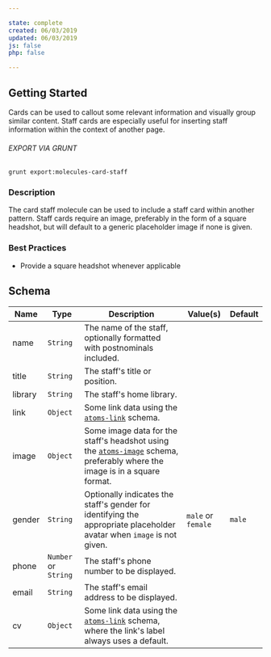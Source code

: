 ```yaml
---

state: complete
created: 06/03/2019
updated: 06/03/2019
js: false
php: false

---
```


## Getting Started

Cards can be used to callout some relevant information and visually group similar content. Staff cards are especially useful for inserting staff information within the context of another page.

###### EXPORT VIA GRUNT

```
grunt export:molecules-card-staff
```


### Description

The card staff molecule can be used to include a staff card within another pattern. Staff cards require an image, preferably in the form of a square headshot, but will default to a generic placeholder image if none is given.


### Best Practices

- Provide a square headshot whenever applicable


## Schema

| Name      | Type      | Description                                                                                               | Value(s)          |Default|
|-----------|-----------|-----------------------------------------------------------------------------------------------------------|-------------------|-------|
| name      | `String`  | The name of the staff, optionally formatted with postnominals included.                               |                   |       |
| title     | `String`  | The staff's title or position.                                                                        |                   |       |
| library   | `String`  | The staff's home library.                                                                             |                   |       |
| link      | `Object`  | Some link data using the [`atoms-link`][atoms-link] schema.                                               |                   |       |
| image     | `Object`  | Some image data for the staff's headshot using the [`atoms-image`][atoms-image] schema, preferably where the image is in a square format.           |                   |       |
| gender    | `String`  | Optionally indicates the staff's gender for identifying the appropriate placeholder avatar when `image` is not given.  | `male` or `female` | `male` |
| phone     | `Number` or `String` | The staff's phone number to be displayed.                                                  |                   |       |
| email     | `String` | The staff's email address to be displayed.                                                             |                   |       |
| cv        | `Object` | Some link data using the [`atoms-link`][atoms-link] schema, where the link's label always uses a default.  |                   |       |


[atoms-link]: /patterns/20-atoms-globals-link/20-atoms-globals-link.html
[atoms-image]: /patterns/20-atoms-media-image/20-atoms-media-image.html
